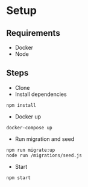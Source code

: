 # Setup

## Requirements
- Docker
- Node

## Steps

- Clone
- Install dependencies
```
npm install
```
- Docker up
```
docker-compose up
```
- Run migration and seed
```
npm run migrate:up
node run /migrations/seed.js
```
- Start
```
npm start
```
